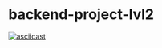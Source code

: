 # backend-project-lvl2
[![asciicast](https://asciinema.org/a/euqM25UKhNAtD5EEwE0BL6mQb.svg)](https://asciinema.org/a/euqM25UKhNAtD5EEwE0BL6mQb)
